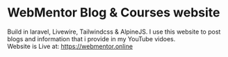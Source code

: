 # WebMentor Blog & Courses website
Build in laravel, Livewire, Tailwindcss & AlpineJS. I use this website to post blogs and information that i provide in my YouTube vidoes.  
Website is Live at: https://webmentor.online 